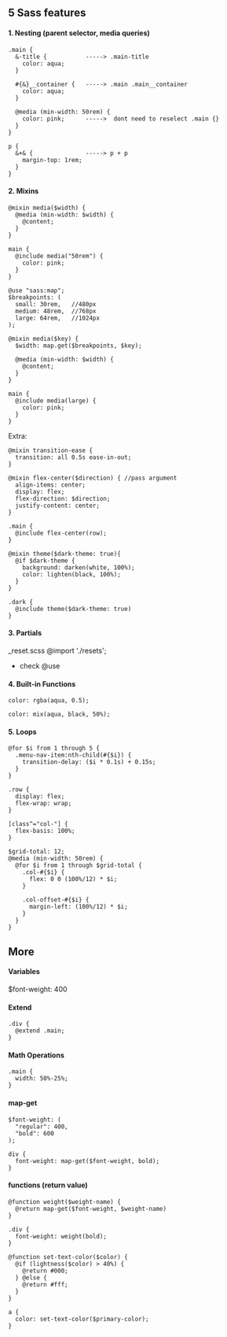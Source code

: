 ## 5 Sass features
#### 1. Nesting (parent selector, media queries)

```
.main {
  &-title {           -----> .main-title
    color: aqua;
  }

  #{&}__container {   -----> .main .main__container
    color: aqua;
  }
  
  @media (min-width: 50rem) {
    color: pink;      ----->  dont need to reselect .main {}
  }
}

p {
  &+& {               -----> p + p
    margin-top: 1rem;
  }
}

```
#### 2. Mixins

```
@mixin media($width) {
  @media (min-width: $width) {
    @content;
  }
}

main {
  @include media("50rem") {
    color: pink;
  }
}
```
```
@use "sass:map";
$breakpoints: (
  small: 30rem,   //480px
  medium: 48rem,  //768px
  large: 64rem,   //1024px
);

@mixin media($key) {
  $width: map.get($breakpoints, $key);

  @media (min-width: $width) {
    @content;
  }
}

main {
  @include media(large) {
    color: pink;
  }
}
```
Extra:
```
@mixin transition-ease {
  transition: all 0.5s ease-in-out;
}
```
```
@mixin flex-center($direction) { //pass argument
  align-items: center;
  display: flex;
  flex-direction: $direction;
  justify-content: center;
}

.main {
  @include flex-center(row);
}
```
```
@mixin theme($dark-theme: true){
  @if $dark-theme {
    background: darken(white, 100%);
    color: lighten(black, 100%);
  }
}

.dark {
  @include theme($dark-theme: true)
}
```
#### 3. Partials

_reset.scss
@import './resets';

* check @use

#### 4. Built-in Functions

```
color: rgba(aqua, 0.5);

color: mix(aqua, black, 50%);
```

#### 5. Loops

```
@for $i from 1 through 5 {
  .menu-nav-item:nth-child(#{$i}) {
    transition-delay: ($i * 0.1s) + 0.15s;
  }
}
```
```
.row {
  display: flex;
  flex-wrap: wrap;
}

[class^="col-"] {
  flex-basis: 100%;
}

$grid-total: 12;
@media (min-width: 50rem) {
  @for $i from 1 through $grid-total {
    .col-#{$i} {
      flex: 0 0 (100%/12) * $i;
    }

    .col-offset-#{$i} {
      margin-left: (100%/12) * $i;
    }
  }
}
```

## More

#### Variables
$font-weight: 400

#### Extend
```
.div {
  @extend .main;
}
```
#### Math Operations
```
.main {
  width: 50%-25%;
}
```
#### map-get
```
$font-weight: (
  "regular": 400,
  "bold": 600
);

div {
  font-weight: map-get($font-weight, bold);
}
```
#### functions (return value)
```
@function weight($weight-name) {
  @return map-get($font-weight, $weight-name)
}

.div {
  font-weight: weight(bold);
}
```
```
@function set-text-color($color) {
  @if (lightness($color) > 40%) {
    @return #000;
  } @else {
    @return #fff;
  }
}

a {
  color: set-text-color($primary-color);
}
```
